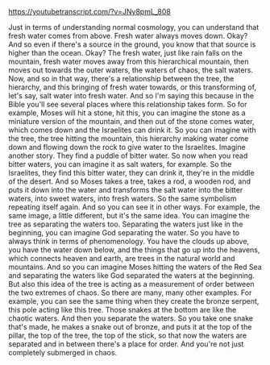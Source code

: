 https://youtubetranscript.com/?v=JNy8pmL_808

 Just in terms of understanding normal cosmology, you can understand that fresh water comes from above. Fresh water always moves down. Okay? And so even if there's a source in the ground, you know that that source is higher than the ocean. Okay? The fresh water, just like rain falls on the mountain, fresh water moves away from this hierarchical mountain, then moves out towards the outer waters, the waters of chaos, the salt waters. Now, and so in that way, there's a relationship between the tree, the hierarchy, and this bringing of fresh water towards, or this transforming of, let's say, salt water into fresh water. And so I'm saying this because in the Bible you'll see several places where this relationship takes form. So for example, Moses will hit a stone, hit this, you can imagine the stone as a miniature version of the mountain, and then out of the stone comes water, which comes down and the Israelites can drink it. So you can imagine with the tree, the tree hitting the mountain, this hierarchy making water come down and flowing down the rock to give water to the Israelites. Imagine another story. They find a puddle of bitter water. So now when you read bitter waters, you can imagine it as salt waters, for example. So the Israelites, they find this bitter water, they can drink it, they're in the middle of the desert. And so Moses takes a tree, takes a rod, a wooden rod, and puts it down into the water and transforms the salt water into the bitter waters, into sweet waters, into fresh waters. So the same symbolism repeating itself again. And so you can see it in other ways. For example, the same image, a little different, but it's the same idea. You can imagine the tree as separating the waters too. Separating the waters just like in the beginning, you can imagine God separating the water. So you have to always think in terms of phenomenology. You have the clouds up above, you have the water down below, and the things that go up into the heavens, which connects heaven and earth, are trees in the natural world and mountains. And so you can imagine Moses hitting the waters of the Red Sea and separating the waters like God separated the waters at the beginning. But also this idea of the tree is acting as a measurement of order between the two extremes of chaos. So there are many, many other examples. For example, you can see the same thing when they create the bronze serpent, this pole acting like this tree. Those snakes at the bottom are like the chaotic waters. And then you separate the waters. So you take one snake that's made, he makes a snake out of bronze, and puts it at the top of the pillar, the top of the tree, the top of the stick, so that now the waters are separated and in between there's a place for order. And you're not just completely submerged in chaos.